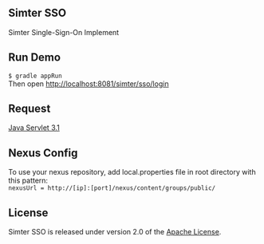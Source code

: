 ## Simter SSO
Simter Single-Sign-On Implement

## Run Demo
`$ gradle appRun`<br/>
Then open [http://localhost:8081/simter/sso/login](http://localhost:8081/simter/sso/login)

## Request
[Java Servlet 3.1][]

## Nexus Config
To use your nexus repository, add local.properties file in root directory with this pattern:<br/>
`nexusUrl = http://[ip]:[port]/nexus/content/groups/public/`

## License
Simter SSO is released under version 2.0 of the [Apache License][].

[Apache License]: http://www.apache.org/licenses/LICENSE-2.0
[Java Servlet 3.0]: https://jcp.org/en/jsr/detail?id=315
[Java Servlet 3.1]: https://jcp.org/en/jsr/detail?id=340